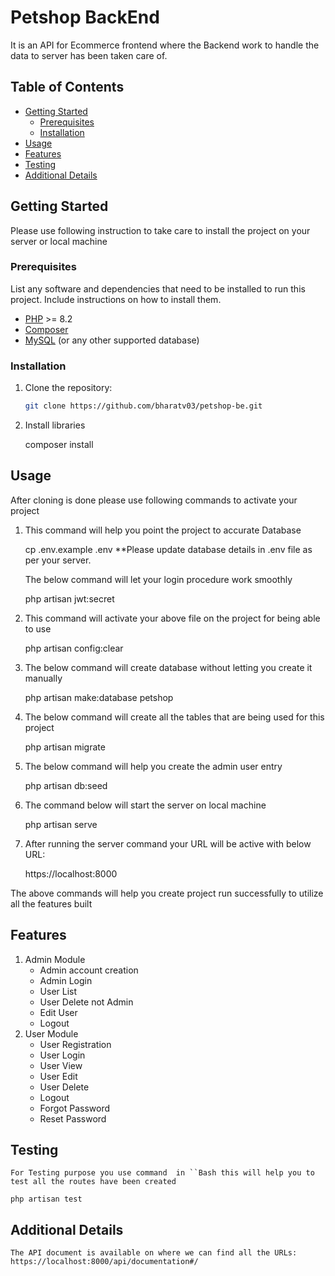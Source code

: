 # Petshop BackEnd

It is an API  for Ecommerce frontend where the Backend work to handle the data to server has been taken care of.

## Table of Contents

- [Getting Started](#getting-started)
  - [Prerequisites](#prerequisites)
  - [Installation](#installation)
- [Usage](#usage)
- [Features](#features)
- [Testing](#testing)
- [Additional Details](#additional-details)

## Getting Started

Please use following instruction to take care to install the project on your server or local machine


### Prerequisites

List any software and dependencies that need to be installed to run this project. Include instructions on how to install them.

- [PHP](https://www.php.net/) >= 8.2
- [Composer](https://getcomposer.org/)
- [MySQL](https://www.mysql.com/) (or any other supported database)

### Installation

1. Clone the repository:

   ```bash
   git clone https://github.com/bharatv03/petshop-be.git

2. Install libraries 

    composer install

## Usage

After cloning is done please use following commands to activate your project

1. This command will help you point the project to accurate Database

    cp .env.example .env
    **Please update database details in .env file as per your server.

    The below command will let your login procedure work smoothly

    php artisan jwt:secret

2. This command will activate your above file on the project for being able to use
    
    php artisan config:clear

3. The below command will create database without letting you create it manually
    
    php artisan make:database petshop

4. The below command will create all the tables that are being used for this project
    
    php artisan migrate

5. The below command will help you create the admin user entry 

    php artisan db:seed

6. The command below will start the server on local machine

    php artisan serve

7. After running the server command your URL will be active with below URL:

    https://localhost:8000

The above commands will help you create project run successfully to utilize all the features built

## Features

1. Admin Module
    - Admin account creation
    - Admin Login
    - User List
    - User Delete not Admin
    - Edit User
    - Logout
2. User Module
    - User Registration
    - User Login
    - User View
    - User Edit
    - User Delete
    - Logout
    - Forgot Password
    - Reset Password

## Testing

    For Testing purpose you use command  in ``Bash this will help you to test all the routes have been created

    php artisan test

## Additional Details

    The API document is available on where we can find all the URLs:
    https://localhost:8000/api/documentation#/

